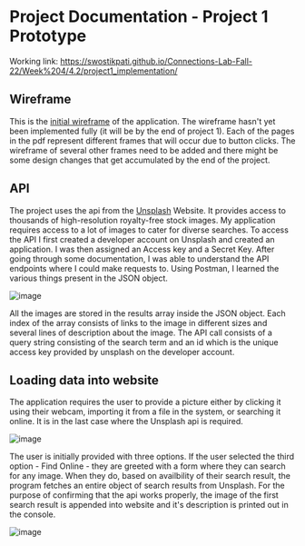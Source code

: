 # Project Documentation - Project 1 Prototype

Working link: https://swostikpati.github.io/Connections-Lab-Fall-22/Week%204/4.2/project1_implementation/
## Wireframe

This is the [initial wireframe](https://github.com/swostikpati/Connections-Lab-Fall-22/blob/main/Week%203/3.2/project1_prototype/project1prototype_wireframe.pdf) of the application. The wireframe hasn't yet been implemented fully (it will be by the end of project 1). Each of the pages in the pdf represent different frames that will occur due to button clicks. The wireframe of several other frames need to be added and there might be some design changes that get accumulated by the end of the project.

## API

The project uses the api from the [Unsplash](https://unsplash.com/) Website. It provides access to thousands of high-resolution royalty-free stock images. My application requires access to a lot of images to cater for diverse searches. To access the API I first created a developer account on Unsplash and created an application. I was then assigned an Access key and a Secret Key. After going through some documentation, I was able to understand the API endpoints where I could make requests to. Using Postman, I learned the various things present in the JSON object.

![image](https://user-images.githubusercontent.com/67205637/190904445-59e73f52-0683-472e-99e1-9302c0d4aace.png)

All the images are stored in the results array inside the JSON object. Each index of the array consists of links to the image in different sizes and several lines of description about the image. The API call consists of a query string consisting of the search term and an id which is the unique access key provided by unsplash on the developer account.

## Loading data into website

The application requires the user to provide a picture either by clicking it using their webcam, importing it from a file in the system, or searching it online. It is in the last case where the Unsplash api is required. 

![image](https://user-images.githubusercontent.com/67205637/190908380-7d0b4990-54c1-4776-aacf-050d58525adb.png)

The user is initially provided with three options. If the user selected the third option - Find Online - they are greeted with a form where they can search for any image. When they do, based on availbility of their search result, the program fetches an entire object of search results from Unsplash. For the purpose of confirming that the api works properly, the image of the first search result is appended into website and it's description is printed out in the console.

![image](https://user-images.githubusercontent.com/67205637/190909066-6e344b50-4a36-4f07-bc01-cf5b520f0c75.png)

